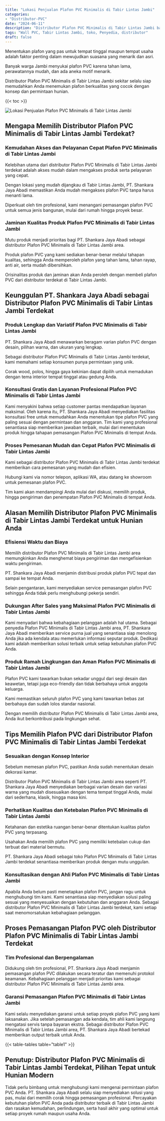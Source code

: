 ```yaml
---
title: "Lokasi Penjualan Plafon PVC Minimalis di Tabir Lintas Jambi"
categories: 
- "Distributor-PVC"
date: "2024-06-11"
description: "Distributor Plafon PVC Minimalis di Tabir Lintas Jambi bagi tempat tinggal, perkantoran, serta toko. Material terbaik, beragam motif, pilihan warna modern, beserta servis penempatan ditangani oleh tenaga ahli ahli serta jaminan resmi!|Layanan penyediaan Plafon PVC Minimalis di Tabir Lintas Jambi untuk kebutuhan tempat tinggal, kantor, atau toko, beserta material berkualitas dan pemasangan oleh tim berpengalaman dan garansi resmi.|Pilihan Plafon PVC Minimalis di Tabir Lintas Jambi yang andal bagi tempat tinggal, office, serta gerai, bersama panel berkualitas dan instalasi ditangani oleh tim berpengalaman serta garansi resmi.|Penjualan Plafon PVC Minimalis di Tabir Lintas Jambi bagi hunian, kantor, serta gerai, beserta material berkualitas dan instalasi dikerjakan oleh tenaga ahli profesional, disertai dengan kepastian resmi.}"
tags: "Wall PVC, Tabir Lintas Jambi, toko, Penyedia, distributor"
draft: false
---
```


Menentukan plafon yang pas untuk tempat tinggal maupun tempat usaha adalah faktor penting dalam mewujudkan suasana yang menarik dan asri.

Banyak warga Jambi menyukai plafon PVC karena tahan lama, perawatannya mudah, dan ada aneka motif menarik.

Distributor Plafon PVC Minimalis di Tabir Lintas Jambi sekitar selalu siap memudahkan Anda menemukan plafon berkualitas yang cocok dengan konsep dan permintaan hunian.

{{< toc >}}

![Lokasi Penjualan Plafon PVC Minimalis di Tabir Lintas Jambi](/images/Distributor-PVC/Lokasi-Penjualan-Plafon-PVC-Minimalis-di-Tabir-Lintas-Jambi.png)


## Mengapa Memilih Distributor Plafon PVC Minimalis di Tabir Lintas Jambi Terdekat?

### Kemudahan Akses dan Pelayanan Cepat Plafon PVC Minimalis di Tabir Lintas Jambi

Kelebihan utama dari distributor Plafon PVC Minimalis di Tabir Lintas Jambi terdekat adalah akses mudah dalam mengakses produk serta pelayanan yang cepat.

Dengan lokasi yang mudah dijangkau di Tabir Lintas Jambi, PT. Shankara Jaya Abadi memastikan Anda mudah mengakses plafon PVC tanpa harus menanti lama.

Diperkuat oleh tim profesional, kami menangani pemasangan plafon PVC untuk semua jenis bangunan, mulai dari rumah hingga proyek besar.

### Jaminan Kualitas Produk Plafon PVC Minimalis di Tabir Lintas Jambi

Mutu produk menjadi prioritas bagi PT. Shankara Jaya Abadi sebagai distributor Plafon PVC Minimalis di Tabir Lintas Jambi area.

Produk plafon PVC yang kami sediakan benar-benar melalui tahapan kualitas, sehingga Anda memperoleh plafon yang tahan lama, tahan rayap, anti air, serta mudah dibersihkan.

Orisinalitas produk dan jaminan akan Anda peroleh dengan membeli plafon PVC dari distributor terdekat di Tabir Lintas Jambi.

## Keunggulan PT. Shankara Jaya Abadi sebagai Distributor Plafon PVC Minimalis di Tabir Lintas Jambi Terdekat

### Produk Lengkap dan Variatif Plafon PVC Minimalis di Tabir Lintas Jambi

PT. Shankara Jaya Abadi menawarkan beragam varian plafon PVC dengan desain, pilihan warna, dan ukuran yang lengkap.

Sebagai distributor Plafon PVC Minimalis di Tabir Lintas Jambi terdekat, kami memahami setiap konsumen punya permintaan yang unik.

Corak wood, polos, hingga gaya kekinian dapat dipilih untuk memadukan dengan tema interior tempat tinggal atau gedung Anda.

### Konsultasi Gratis dan Layanan Profesional Plafon PVC Minimalis di Tabir Lintas Jambi

Kami menyakini bahwa setiap customer pantas mendapatkan layanan maksimal. Oleh karena itu, PT. Shankara Jaya Abadi menyediakan fasilitas konsultasi free untuk memudahkan Anda menentukan tipe plafon PVC yang paling sesuai dengan permintaan dan anggaran. Tim kami yang profesional senantiasa siap memberikan jawaban terbaik, mulai dari menentukan produk hingga tahapan pemasangan Plafon PVC Minimalis di tempat Anda.

### Proses Pemesanan Mudah dan Cepat Plafon PVC Minimalis di Tabir Lintas Jambi

Kami sebagai distributor Plafon PVC Minimalis di Tabir Lintas Jambi terdekat memberikan cara pemesanan yang mudah dan efisien.

Hubungi kami via nomor telepon, aplikasi WA, atau datang ke showroom untuk pemesanan plafon PVC.

Tim kami akan mendampingi Anda mulai dari diskusi, memilih produk, hingga pengiriman dan penempatan Plafon PVC Minimalis di tempat Anda.

## Alasan Memilih Distributor Plafon PVC Minimalis di Tabir Lintas Jambi Terdekat untuk Hunian Anda

### Efisiensi Waktu dan Biaya

Memilih distributor Plafon PVC Minimalis di Tabir Lintas Jambi area memungkinkan Anda menghemat biaya pengiriman dan mengefisienkan waktu pengiriman.

PT. Shankara Jaya Abadi menjamin distribusi produk plafon PVC tepat dan sampai ke tempat Anda.

Selain pengantaran, kami menyediakan service pemasangan plafon PVC sehingga Anda tidak perlu menghubungi pekerja sendiri.

### Dukungan After Sales yang Maksimal Plafon PVC Minimalis di Tabir Lintas Jambi

Kami menyadari bahwa kebahagiaan pelanggan adalah hal utama. Sebagai penyedia Plafon PVC Minimalis di Tabir Lintas Jambi area, PT. Shankara Jaya Abadi memberikan service purna jual yang senantiasa siap menolong Anda jika ada kendala atau memerlukan informasi seputar produk. Dedikasi kami adalah memberikan solusi terbaik untuk setiap kebutuhan plafon PVC Anda.

### Produk Ramah Lingkungan dan Aman Plafon PVC Minimalis di Tabir Lintas Jambi

Plafon PVC kami tawarkan bukan sekadar unggul dari segi desain dan keawetan, tetapi juga eco-friendly dan tidak berbahaya untuk anggota keluarga.

Kami memastikan seluruh plafon PVC yang kami tawarkan bebas zat berbahaya dan sudah lolos standar nasional.

Dengan memilih distributor Plafon PVC Minimalis di Tabir Lintas Jambi area, Anda ikut berkontribusi pada lingkungan sehat.

## Tips Memilih Plafon PVC dari Distributor Plafon PVC Minimalis di Tabir Lintas Jambi Terdekat

### Sesuaikan dengan Konsep Interior

Sebelum memesan plafon PVC, pastikan Anda sudah menentukan desain dekorasi kamar.

Distributor Plafon PVC Minimalis di Tabir Lintas Jambi area seperti PT. Shankara Jaya Abadi menyediakan berbagai varian desain dan variasi warna yang mudah disesuaikan dengan tema tempat tinggal Anda, mulai dari sederhana, klasik, hingga masa kini.

### Perhatikan Kualitas dan Ketebalan Plafon PVC Minimalis di Tabir Lintas Jambi

Ketahanan dan estetika ruangan benar-benar ditentukan kualitas plafon PVC yang terpasang.

Usahakan Anda memilih plafon PVC yang memiliki ketebalan cukup dan terbuat dari material bermutu.

PT. Shankara Jaya Abadi sebagai toko Plafon PVC Minimalis di Tabir Lintas Jambi terdekat senantiasa memberikan produk dengan mutu unggulan.

### Konsultasikan dengan Ahli Plafon PVC Minimalis di Tabir Lintas Jambi

Apabila Anda belum pasti menetapkan plafon PVC, jangan ragu untuk menghubungi tim kami. Kami senantiasa siap menyediakan solusi paling sesuai yang menyesuaikan dengan kebutuhan dan anggaran Anda. Sebagai distributor Plafon PVC Minimalis di Tabir Lintas Jambi terdekat, kami setiap saat menomorsatukan kebahagiaan pelanggan.

## Proses Pemasangan Plafon PVC oleh Distributor Plafon PVC Minimalis di Tabir Lintas Jambi Terdekat

### Tim Profesional dan Berpengalaman

Didukung oleh tim profesional, PT. Shankara Jaya Abadi menjamin pemasangan plafon PVC dilakukan secara teratur dan memenuhi protokol keamanan. Kebahagiaan pelanggan menjadi prioritas kami sebagai distributor Plafon PVC Minimalis di Tabir Lintas Jambi area.

### Garansi Pemasangan Plafon PVC Minimalis di Tabir Lintas Jambi

Kami selalu menyediakan garansi untuk setiap proyek plafon PVC yang kami laksanakan. Jika setelah pemasangan ada kendala, tim ahli kami langsung mengatasi servis tanpa bayaran ekstra. Sebagai distributor Plafon PVC Minimalis di Tabir Lintas Jambi area, PT. Shankara Jaya Abadi bertekad memberikan output terbaik untuk Anda.

{{< table-tables table="table1" >}}

## Penutup: Distributor Plafon PVC Minimalis di Tabir Lintas Jambi Terdekat, Pilihan Tepat untuk Hunian Modern

Tidak perlu bimbang untuk menghubungi kami mengenai permintaan plafon PVC Anda. PT. Shankara Jaya Abadi selalu siap menyediakan solusi yang pas, mulai dari memilih corak hingga pemasangan profesional. Percayakan kebutuhan plafon PVC Anda pada distributor terbaik di Tabir Lintas Jambi dan rasakan kemudahan, perlindungan, serta hasil akhir yang optimal untuk setiap proyek rumah maupun usaha Anda.